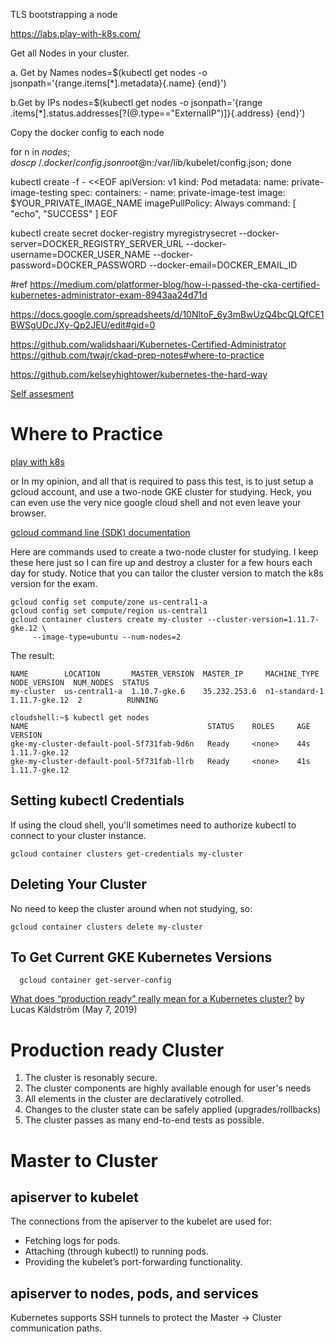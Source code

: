 TLS bootstrapping a node 


https://labs.play-with-k8s.com/

Get all Nodes in your cluster.

a. Get by Names
nodes=$(kubectl get nodes -o jsonpath='{range.items[*].metadata}{.name} {end}')


b.Get by IPs
nodes=$(kubectl get nodes -o jsonpath='{range .items[*].status.addresses[?(@.type=="ExternalIP")]}{.address} {end}')

Copy the docker config to each node

for n in $nodes; do 
 scp ~/.docker/config.json root@$n:/var/lib/kubelet/config.json;
 done


kubectl create -f - <<EOF
apiVersion: v1
kind: Pod
metadata:
  name: private-image-testing
spec:
  containers:
    - name: private-image-test
      image: $YOUR_PRIVATE_IMAGE_NAME
      imagePullPolicy: Always
      command: [ "echo", "SUCCESS" ]
EOF

kubectl create secret docker-registry myregistrysecret --docker-server=DOCKER_REGISTRY_SERVER_URL --docker-username=DOCKER_USER_NAME --docker-password=DOCKER_PASSWORD --docker-email=DOCKER_EMAIL_ID



#ref 
https://medium.com/platformer-blog/how-i-passed-the-cka-certified-kubernetes-administrator-exam-8943aa24d71d

https://docs.google.com/spreadsheets/d/10NltoF_6y3mBwUzQ4bcQLQfCE1BWSgUDcJXy-Qp2JEU/edit#gid=0

https://github.com/walidshaari/Kubernetes-Certified-Administrator
https://github.com/twajr/ckad-prep-notes#where-to-practice

https://github.com/kelseyhightower/kubernetes-the-hard-way


[Self assesment](https://docs.google.com/spreadsheets/d/1kyPaDFQyHt8lm-rFEm2Xz89oqM3HI0A2wvzvvbGYB2c/edit#gid=0)

# Where to Practice

[play with k8s](https://labs.play-with-k8s.com/#)

or
In my opinion, and all that is required to pass this test, is to just setup a gcloud account, and use a two-node GKE cluster for studying. Heck, you can even use the very nice google cloud shell and not even leave your browser.

[gcloud command line (SDK) documentation](https://cloud.google.com/sdk/)

Here are commands used to create a two-node cluster for studying. I keep these here just so I can fire up and destroy a cluster for a few hours each day for study. Notice that you can tailor the cluster version to match the k8s version for the exam.
```
gcloud config set compute/zone us-central1-a
gcloud config set compute/region us-central1
gcloud container clusters create my-cluster --cluster-version=1.11.7-gke.12 \
     --image-type=ubuntu --num-nodes=2
```
The result:
```
NAME        LOCATION       MASTER_VERSION  MASTER_IP     MACHINE_TYPE   NODE_VERSION  NUM_NODES  STATUS
my-cluster  us-central1-a  1.10.7-gke.6    35.232.253.6  n1-standard-1  1.11.7-gke.12  2          RUNNING

cloudshell:~$ kubectl get nodes
NAME                                        STATUS    ROLES     AGE       VERSION
gke-my-cluster-default-pool-5f731fab-9d6n   Ready     <none>    44s       1.11.7-gke.12
gke-my-cluster-default-pool-5f731fab-llrb   Ready     <none>    41s       1.11.7-gke.12
```
## Setting kubectl Credentials
If using the cloud shell, you'll sometimes need to authorize kubectl to connect to your cluster instance.
```
gcloud container clusters get-credentials my-cluster
```
## Deleting Your Cluster
No need to keep the cluster around when not studying, so:
```
gcloud container clusters delete my-cluster
```
## To Get Current GKE Kubernetes Versions
```
  gcloud container get-server-config
```


[What does “production ready” really mean for a Kubernetes cluster?](https://speakerdeck.com/luxas/what-does-production-ready-really-mean-for-a-kubernetes-cluster-umea-may-2019) by Lucas Käldström (May 7, 2019)

# Production ready Cluster
  
  1. The cluster is resonably secure.
  2. The cluster components are highly available enough for user's needs
  3. All elements in the cluster are declaratively cotrolled.
  4. Changes to the cluster state can be safely applied (upgrades/rollbacks)
  5. The cluster passes as many end-to-end tests as possible.


# Master to Cluster

## apiserver to kubelet

   The connections from the apiserver to the kubelet are used for:

- Fetching logs for pods.
- Attaching (through kubectl) to running pods.
- Providing the kubelet’s port-forwarding functionality.

## apiserver to nodes, pods, and services

Kubernetes supports SSH tunnels to protect the Master -> Cluster communication paths.

